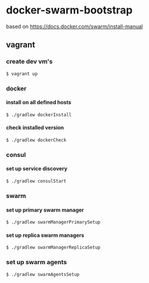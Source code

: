# docker-swarm-bootstrap

based on https://docs.docker.com/swarm/install-manual

## vagrant

### create dev vm's
```
$ vagrant up
```

### docker

#### install on all defined hosts
```
$ ./gradlew dockerInstall
```

#### check installed version
```
$ ./gradlew dockerCheck
```


### consul

#### set up service discovery
```
$ ./gradlew consulStart
```


### swarm

#### set up primary swarm manager
```
$ ./gradlew swarmManagerPrimarySetup
```

#### set up replica swarm managers
```
$ ./gradlew swarmManagerReplicaSetup
```

### set up swarm agents
```
$ ./gradlew swarmAgentsSetup
```
